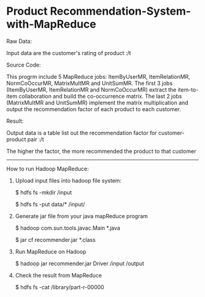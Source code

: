# Product Recommendation-System-with-MapReduce

Raw Data:

Input data are the customer's rating of product
<customerId>:<productId>/t<rating>

Source Code:

This progrm include 5 MapReduce jobs: ItemByUserMR, ItemRelationMR, NormCoOccurMR, MatrixMultMR and UnitSumMR.
The first 3 jobs (ItemByUserMR, ItemRelationMR and NormCoOccurMR) extract the item-to-item collaboration and build the co-occurrence matrix. The last 2 jobs (MatrixMultMR and UnitSumMR) implement the matrix multiplication and output the recommendation factor of each product to each customer.

Result:

Output data is a table list out the recommendation factor for customer-product pair
<customerId>:<productId>/t<recommendationFactor>

The higher the factor, the more recommended the product to that customer

--------------------------------------------------
How to run Hadoop MapReduce:

 1. Upload input files into hadoop file system:
    
    $ hdfs fs -mkdir /input
    
    $ hdfs fs -put data/* /input/
    
 2. Generate jar file from your java mapReduce program
    
    $ hadoop com.sun.tools.javac.Main *.java
    
    $ jar cf recommender.jar *.class
 
 3. Run MapReduce on Hadoop
  
    $ hadoop jar recommender.jar Driver /input /output

 4. Check the result from MapReduce
 
    $ hdfs fs -cat /library/part-r-00000
